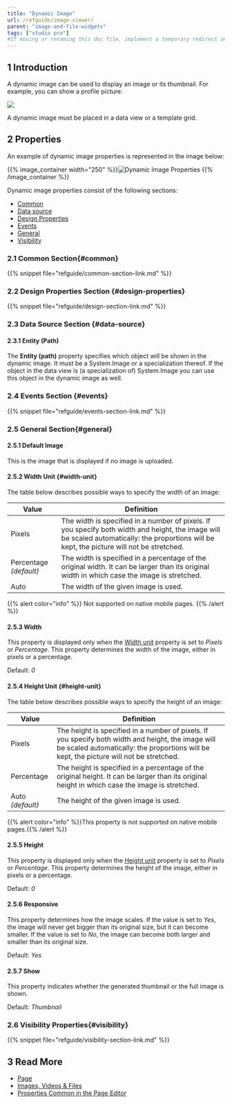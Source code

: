 ```yaml
---
title: "Dynamic Image"
url: /refguide/image-viewer/
parent: "image-and-file-widgets"
tags: ["studio pro"]
#If moving or renaming this doc file, implement a temporary redirect and let the respective team know they should update the URL in the product. See Mapping to Products for more details.
---
```


## 1 Introduction

A dynamic image can be used to display an image or its thumbnail. For example, you can show a profile picture:

![](/attachments/refguide/modeling/pages/image-and-file-widgets/image-viewer/image-viewer.png)

A dynamic image must be placed in a data view or a template grid.

## 2 Properties

An example of dynamic image properties is represented in the image below:

{{% image_container width="250" %}}![Dynamic Image Properties](/attachments/refguide/modeling/pages/image-and-file-widgets/image-viewer/image-viewer-properties.png)
{{% /image_container %}}

Dynamic image properties consist of the following sections:

* [Common](#common) 
* [Data source](#data-source)
* [Design Properties](#design-properties)
* [Events](#events)
* [General](#general)
* [Visibility](#visibility)

### 2.1 Common Section{#common}

{{% snippet file="refguide/common-section-link.md" %}}

### 2.2 Design Properties Section {#design-properties}

{{% snippet file="refguide/design-section-link.md" %}} 

### 2.3 Data Source Section {#data-source}

#### 2.3.1 Entity (Path)

The **Entity (path)** property specifies which object will be shown in the dynamic image. It must be a System.Image or a specialization thereof. If the object in the data view is (a specialization of) System.Image you can use this object in the dynamic image as well.

### 2.4  Events Section {#events}

{{% snippet file="refguide/events-section-link.md" %}}

### 2.5 General Section{#general}

#### 2.5.1 Default Image

This is the image that is displayed if no image is uploaded.

#### 2.5.2 Width Unit {#width-unit}

The table below describes possible ways to specify the width of an image: 

| Value | Definition |
| --- | --- |
| Pixels | The width is specified in a number of pixels. If you specify both width and height, the image will be scaled automatically: the proportions will be kept, the picture will not be stretched. |
| Percentage  *(default)* | The width is specified in a percentage of the original width. It can be larger than its original width in which case the image is stretched. |
| Auto | The width of the given image is used. |

{{% alert color="info" %}}
Not supported on native mobile pages.
{{% /alert %}}

#### 2.5.3 Width 

This property is displayed only when the [Width unit](#width-unit) property is set to *Pixels* or *Percentage*. This property determines the width of the image, either in pixels or a percentage.

Default: *0*

#### 2.5.4 Height Unit {#height-unit}

The table below describes possible ways to specify the height of an image: 

| Value      | Definition                                                   |
| ---------- | ------------------------------------------------------------ |
| Pixels     | The height is specified in a number of pixels. If you specify both width and height, the image will be scaled automatically: the proportions will be kept, the picture will not be stretched. |
| Percentage | The height is specified in a percentage of the original height. It can be larger than its original height in which case the image is stretched. |
| Auto  *(default)*       | The height of the given image is used.                       |

{{% alert color="info" %}}This property is not supported on native mobile pages.{{% /alert %}}

#### 2.5.5 Height

This property is displayed only when the [Height unit](#height-unit) property is set to *Pixels* or *Percentage*. This property determines the height of the image, either in pixels or a percentage.

Default: *0*

#### 2.5.6 Responsive

This property determines how the image scales. If the value is set to *Yes*, the image will never get bigger than its original size, but it can become smaller. If the value is set to *No*, the image can become both larger and smaller than its original size.

Default: *Yes*

#### 2.5.7 Show

This property indicates whether the generated thumbnail or the full image is shown.

Default: *Thumbnail*

### 2.6 Visibility Properties{#visibility}

{{% snippet file="refguide/visibility-section-link.md" %}}

## 3 Read More

* [Page](/refguide/page/)
* [Images, Videos & Files](/refguide/image-and-file-widgets/)
* [Properties Common in the Page Editor](/refguide/common-widget-properties/)
